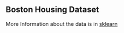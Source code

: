 ## Boston Housing Dataset

More Information about the data is in <a href="https://scikit-learn.org/stable/modules/generated/sklearn.datasets.load_boston.html"> sklearn
